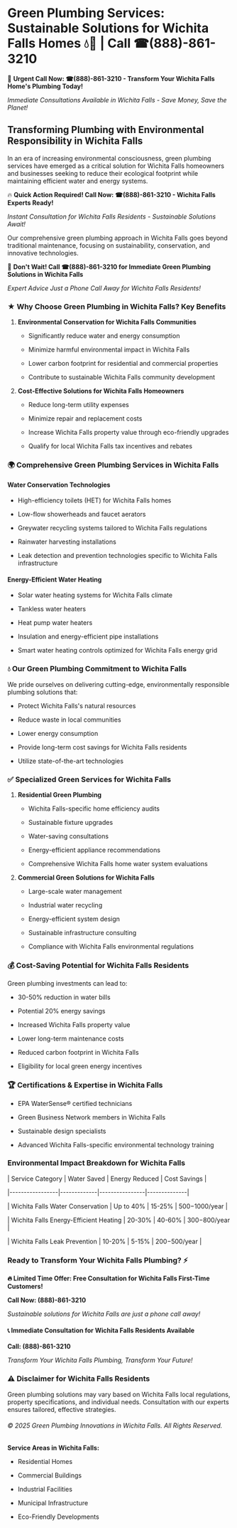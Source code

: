 # Green Plumbing Services: Sustainable Solutions for Wichita Falls Homes 💧🌿 | Call ☎(888)-861-3210

🚨 **Urgent Call Now: ☎(888)-861-3210 - Transform Your Wichita Falls Home's Plumbing Today!**
*Immediate Consultations Available in Wichita Falls - Save Money, Save the Planet!*

## Transforming Plumbing with Environmental Responsibility in Wichita Falls

In an era of increasing environmental consciousness, green plumbing services have emerged as a critical solution for Wichita Falls homeowners and businesses seeking to reduce their ecological footprint while maintaining efficient water and energy systems. 

🔥 **Quick Action Required! Call Now: ☎(888)-861-3210 - Wichita Falls Experts Ready!**
*Instant Consultation for Wichita Falls Residents - Sustainable Solutions Await!*

Our comprehensive green plumbing approach in Wichita Falls goes beyond traditional maintenance, focusing on sustainability, conservation, and innovative technologies.

🚨 **Don't Wait! Call ☎(888)-861-3210 for Immediate Green Plumbing Solutions in Wichita Falls**
*Expert Advice Just a Phone Call Away for Wichita Falls Residents!*

### ★ Why Choose Green Plumbing in Wichita Falls? Key Benefits

1. **Environmental Conservation for Wichita Falls Communities** 
   - Significantly reduce water and energy consumption
   - Minimize harmful environmental impact in Wichita Falls
   - Lower carbon footprint for residential and commercial properties
   - Contribute to sustainable Wichita Falls community development

2. **Cost-Effective Solutions for Wichita Falls Homeowners** 
   - Reduce long-term utility expenses
   - Minimize repair and replacement costs
   - Increase Wichita Falls property value through eco-friendly upgrades
   - Qualify for local Wichita Falls tax incentives and rebates

### 🌍 Comprehensive Green Plumbing Services in Wichita Falls

#### Water Conservation Technologies
- High-efficiency toilets (HET) for Wichita Falls homes
- Low-flow showerheads and faucet aerators
- Greywater recycling systems tailored to Wichita Falls regulations
- Rainwater harvesting installations
- Leak detection and prevention technologies specific to Wichita Falls infrastructure

#### Energy-Efficient Water Heating
- Solar water heating systems for Wichita Falls climate
- Tankless water heaters
- Heat pump water heaters
- Insulation and energy-efficient pipe installations
- Smart water heating controls optimized for Wichita Falls energy grid

### 💧 Our Green Plumbing Commitment to Wichita Falls

We pride ourselves on delivering cutting-edge, environmentally responsible plumbing solutions that:
- Protect Wichita Falls's natural resources
- Reduce waste in local communities
- Lower energy consumption
- Provide long-term cost savings for Wichita Falls residents
- Utilize state-of-the-art technologies

### ✅ Specialized Green Services for Wichita Falls

1. **Residential Green Plumbing**
   - Wichita Falls-specific home efficiency audits
   - Sustainable fixture upgrades
   - Water-saving consultations
   - Energy-efficient appliance recommendations
   - Comprehensive Wichita Falls home water system evaluations

2. **Commercial Green Solutions for Wichita Falls**
   - Large-scale water management
   - Industrial water recycling
   - Energy-efficient system design
   - Sustainable infrastructure consulting
   - Compliance with Wichita Falls environmental regulations

### 💰 Cost-Saving Potential for Wichita Falls Residents

Green plumbing investments can lead to:
- 30-50% reduction in water bills
- Potential 20% energy savings
- Increased Wichita Falls property value
- Lower long-term maintenance costs
- Reduced carbon footprint in Wichita Falls
- Eligibility for local green energy incentives

### 🏆 Certifications & Expertise in Wichita Falls

- EPA WaterSense® certified technicians
- Green Business Network members in Wichita Falls
- Sustainable design specialists
- Advanced Wichita Falls-specific environmental technology training

### Environmental Impact Breakdown for Wichita Falls

| Service Category | Water Saved | Energy Reduced | Cost Savings |
|-----------------|-------------|----------------|--------------|
| Wichita Falls Water Conservation | Up to 40% | 15-25% | $500-$1000/year |
| Wichita Falls Energy-Efficient Heating | 20-30% | 40-60% | $300-$800/year |
| Wichita Falls Leak Prevention | 10-20% | 5-15% | $200-$500/year |

### Ready to Transform Your Wichita Falls Plumbing? ⚡

**🔥 Limited Time Offer: Free Consultation for Wichita Falls First-Time Customers!**

**Call Now: (888)-861-3210**
*Sustainable solutions for Wichita Falls are just a phone call away!*

#### 📞 Immediate Consultation for Wichita Falls Residents Available

**Call: (888)-861-3210**
*Transform Your Wichita Falls Plumbing, Transform Your Future!*

### ⚠️ Disclaimer for Wichita Falls Residents

Green plumbing solutions may vary based on Wichita Falls local regulations, property specifications, and individual needs. Consultation with our experts ensures tailored, effective strategies.

###### © 2025 Green Plumbing Innovations in Wichita Falls. All Rights Reserved.

**Service Areas in Wichita Falls:** 
- Residential Homes
- Commercial Buildings
- Industrial Facilities
- Municipal Infrastructure
- Eco-Friendly Developments